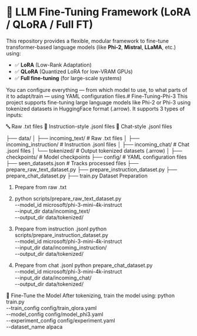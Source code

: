 # 🔧 LLM Fine-Tuning Framework (LoRA / QLoRA / Full FT)

This repository provides a flexible, modular framework to fine-tune transformer-based language models (like **Phi-2**, **Mistral**, **LLaMA**, etc.) using:
- ✅ **LoRA** (Low-Rank Adaptation)
- ✅ **QLoRA** (Quantized LoRA for low-VRAM GPUs)
- ✅ **Full fine-tuning** (for large-scale systems)

You can configure everything — from which model to use, to what parts of it to adapt/train — using YAML configuration files.# Fine-Tuning-Phi-3
This project supports fine-tuning large language models like Phi-2 or Phi-3 using tokenized datasets in HuggingFace format (.arrow). It supports 3 types of inputs:

🔤 Raw .txt files
📘 Instruction-style .jsonl files
💬 Chat-style .jsonl files

├── data/
│   ├── incoming_text/          # Raw .txt files
│   ├── incoming_instruction/   # Instruction .jsonl files
│   ├── incoming_chat/          # Chat .jsonl files
│   └── tokenized/              # Output tokenized datasets (.arrow)
│
├── checkpoints/                # Model checkpoints
├── config/                     # YAML configuration files
├── seen_datasets.json          # Tracks processed files
├── prepare_raw_text_dataset.py
├── prepare_instruction_dataset.py
├── prepare_chat_dataset.py
├── train.py
 Dataset Preparation
1. Prepare from raw .txt
2. python scripts/prepare_raw_text_dataset.py \
  --model_id microsoft/phi-3-mini-4k-instruct \
  --input_dir data/incoming_text/ \
  --output_dir data/tokenized/
1. Prepare from instruction .jsonl
python scripts/prepare_instruction_dataset.py \
  --model_id microsoft/phi-3-mini-4k-instruct \
  --input_dir data/incoming_instruction/ \
  --output_dir data/tokenized/

1. Prepare from chat .jsonl
python prepare_chat_dataset.py \
  --model_id microsoft/phi-3-mini-4k-instruct \
  --input_dir data/incoming_chat/ \
  --output_dir data/tokenized/

🚀 Fine-Tune the Model
After tokenizing, train the model using:
python train.py \
  --train_config config/train_qlora.yaml \
  --model_config config/model_phi3.yaml \
  --experiment_config config/experiment.yaml \
  --dataset_name alpaca 